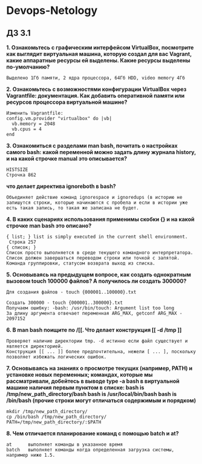 # Devops-Netology

## ДЗ 3.1

**1. Ознакомьтесь с графическим интерфейсом VirtualBox, посмотрите как выглядит виртуальная машина, которую создал для вас Vagrant, какие аппаратные ресурсы ей выделены. Какие ресурсы выделены по-умолчанию?**
```
Выделено 1Гб памяти, 2 ядра процессора, 64Гб HDD, video memory 4Гб
```

**2. Ознакомьтесь с возможностями конфигурации VirtualBox через Vagrantfile: документация. Как добавить оперативной памяти или ресурсов процессора виртуальной машине?**
```
Изменить Vagrantfile:
config.vm.provider "virtualbox" do |vb|
  vb.memory = 2048
  vb.cpus = 4
end
```


**3. Ознакомиться с разделами man bash, почитать о настройках самого bash:
какой переменной можно задать длину журнала history, и на какой строчке manual это описывается?**
```
HISTSIZE
Строчка 862
```
**что делает директива ignoreboth в bash?**
```
Объединяет действие команд ignorespace и ignoredups (в историю не запишутся строки, которые начинаются с пробела и если в истории уже есть такая запись, то такая же записана не будет.
```

**4. В каких сценариях использования применимы скобки {} и на какой строчке man bash это описано?**
```
{ list; } list is simply executed in the current shell environment. 
 Строка 257
{ список; }
Список просто выполняется в среде текущего командного интерпретатора.
Список должен завершаться переводом строки или точкой с запятой.
Команда группировки, статусом возврата выход из списка.
```

**5. Основываясь на предыдущем вопросе, как создать однократным вызовом touch 100000 файлов? А получилось ли создать 300000?**
```
Для создания файлов - touch {000001..100000}.txt

Создать 300000 - touch {000001..300000}.txt
Получаем ошибку: -bash: /usr/bin/touch: Argument list too long
За длину аргумента отвечает переменная ARG_MAX, getconf ARG_MAX - 2097152
```

**6. В man bash поищите по /\[\[. Что делает конструкция [[ -d /tmp ]]**
```
Проверяет наличие директории tmp. -d истинно если файл существует и является директорией.
Конструкция [[ ... ]] более предпочтительна, нежели [ ... ], поскольку позволяет избежать логических ошибок.
```

**7. Основываясь на знаниях о просмотре текущих (например, PATH) и установке новых переменных; командах, которые мы рассматривали, добейтесь в выводе type -a bash в виртуальной машине наличия первым пунктом в списке:
bash is /tmp/new_path_directory/bash
bash is /usr/local/bin/bash
bash is /bin/bash
(прочие строки могут отличаться содержимым и порядком)**

```
mkdir /tmp/new_path_directory/
cp /bin/bash /tmp/new_path_directory/
PATH=/tmp/new_path_directory/:$PATH
```

**8. Чем отличается планирование команд с помощью batch и at?**
 ```
at      выполняет команды в указанное время
batch   выполняет команды когда определенная загрузка системы, например ниже 1.5.
```
